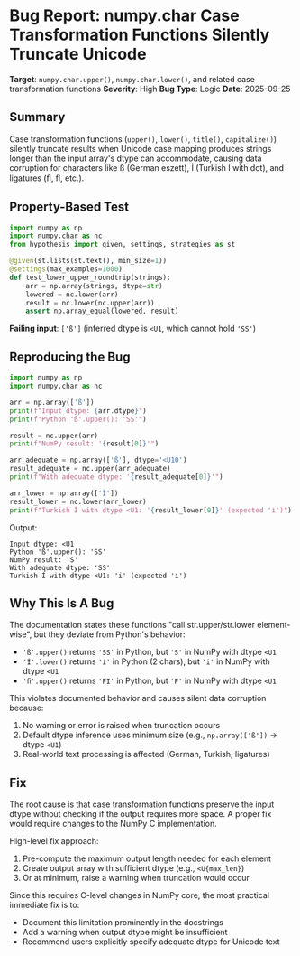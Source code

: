 # Bug Report: numpy.char Case Transformation Functions Silently Truncate Unicode

**Target**: `numpy.char.upper()`, `numpy.char.lower()`, and related case transformation functions
**Severity**: High
**Bug Type**: Logic
**Date**: 2025-09-25

## Summary

Case transformation functions (`upper()`, `lower()`, `title()`, `capitalize()`) silently truncate results when Unicode case mapping produces strings longer than the input array's dtype can accommodate, causing data corruption for characters like ß (German eszett), İ (Turkish I with dot), and ligatures (ﬁ, ﬂ, etc.).

## Property-Based Test

```python
import numpy as np
import numpy.char as nc
from hypothesis import given, settings, strategies as st

@given(st.lists(st.text(), min_size=1))
@settings(max_examples=1000)
def test_lower_upper_roundtrip(strings):
    arr = np.array(strings, dtype=str)
    lowered = nc.lower(arr)
    result = nc.lower(nc.upper(arr))
    assert np.array_equal(lowered, result)
```

**Failing input**: `['ß']` (inferred dtype is `<U1`, which cannot hold `'SS'`)

## Reproducing the Bug

```python
import numpy as np
import numpy.char as nc

arr = np.array(['ß'])
print(f"Input dtype: {arr.dtype}")
print(f"Python 'ß'.upper(): 'SS'")

result = nc.upper(arr)
print(f"NumPy result: '{result[0]}'")

arr_adequate = np.array(['ß'], dtype='<U10')
result_adequate = nc.upper(arr_adequate)
print(f"With adequate dtype: '{result_adequate[0]}'")

arr_lower = np.array(['İ'])
result_lower = nc.lower(arr_lower)
print(f"Turkish İ with dtype <U1: '{result_lower[0]}' (expected 'i̇')")
```

Output:
```
Input dtype: <U1
Python 'ß'.upper(): 'SS'
NumPy result: 'S'
With adequate dtype: 'SS'
Turkish İ with dtype <U1: 'i' (expected 'i̇')
```

## Why This Is A Bug

The documentation states these functions "call str.upper/str.lower element-wise", but they deviate from Python's behavior:

- `'ß'.upper()` returns `'SS'` in Python, but `'S'` in NumPy with dtype `<U1`
- `'İ'.lower()` returns `'i̇'` in Python (2 chars), but `'i'` in NumPy with dtype `<U1`
- `'ﬁ'.upper()` returns `'FI'` in Python, but `'F'` in NumPy with dtype `<U1`

This violates documented behavior and causes silent data corruption because:
1. No warning or error is raised when truncation occurs
2. Default dtype inference uses minimum size (e.g., `np.array(['ß'])` → dtype `<U1`)
3. Real-world text processing is affected (German, Turkish, ligatures)

## Fix

The root cause is that case transformation functions preserve the input dtype without checking if the output requires more space. A proper fix would require changes to the NumPy C implementation.

High-level fix approach:
1. Pre-compute the maximum output length needed for each element
2. Create output array with sufficient dtype (e.g., `<U{max_len}`)
3. Or at minimum, raise a warning when truncation would occur

Since this requires C-level changes in NumPy core, the most practical immediate fix is to:
- Document this limitation prominently in the docstrings
- Add a warning when output dtype might be insufficient
- Recommend users explicitly specify adequate dtype for Unicode text